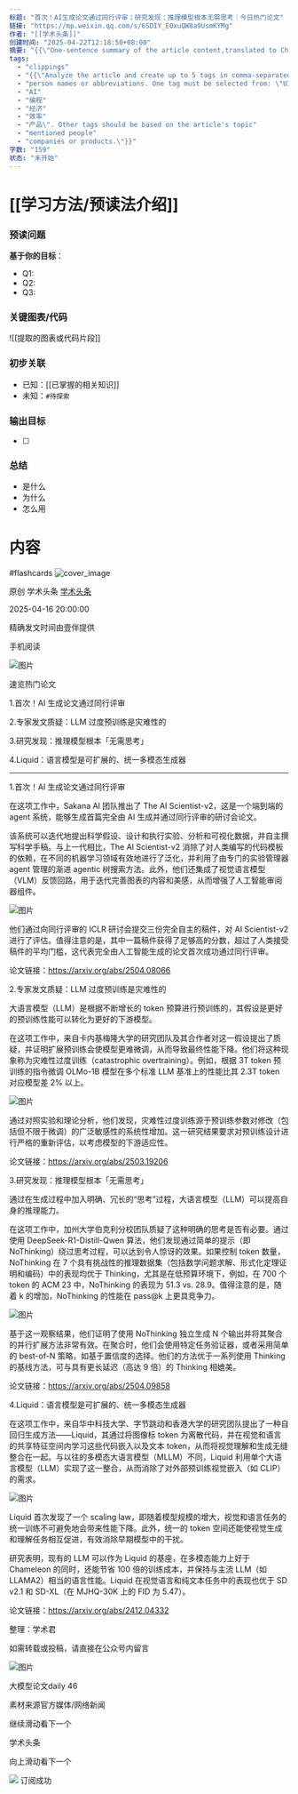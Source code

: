 ```yaml
---
标题: "首次！AI生成论文通过同行评审；研究发现：推理模型根本无需思考｜今日热门论文"
链接: "https://mp.weixin.qq.com/s/6SDIY_E0xuQW8a9UsmKYMg"
作者: "[[学术头条]]"
创建时间: "2025-04-22T12:18:50+08:00"
摘要: "{{\"One-sentence summary of the article content,translated to Chinese\"}}"
tags:
  - "clippings"
  - "{{\"Analyze the article and create up to 5 tags in comma-separated format. Tags should be in Chinese unless necessary for company names"
  - "person names or abbreviations. One tag must be selected from: \"UI 设计"
  - "AI"
  - "编程"
  - "经济"
  - "效率"
  - "产品\". Other tags should be based on the article's topic"
  - "mentioned people"
  - "companies or products.\"}}"
字数: "159"
状态: "未开始"
---
```

# [[学习方法/预读法介绍]]
### 预读问题  
**基于你的目标**：
- Q1: 
- Q2: 
- Q3:   

### 关键图表/代码  
![[提取的图表或代码片段]]
### 初步关联  
- 已知：[[已掌握的相关知识]]  
- 未知：`#待探索`  

### 输出目标
- [ ] 

### 总结
- 是什么
- 为什么
- 怎么用

# 内容
#flashcards
![cover_image](https://mmbiz.qpic.cn/mmbiz_jpg/5qv5QsBmI9CBuFK8f5YMKLiamndZGxPM5ibKxkgELvqUOQdKwm2Ut4yMN5gSqC0A8v3SbUWX4yiaTrJeYPth7Wviag/0?wx_fmt=jpeg)

原创 学术头条 [学术头条](https://mp.weixin.qq.com/s/)

2025-04-16 20:00:00

精确发文时间由壹伴提供

手机阅读

![图片](https://mmbiz.qpic.cn/mmbiz_gif/5qv5QsBmI9BCY5SkskNA3K4ibn0nic6PKNtfGZH972TdKicYOIOUiaTD06solJqLib1gzOaV38JtO5er4vnaISqeBJw/640?wx_fmt=gif&from=appmsg&tp=webp&wxfrom=5&wx_lazy=1)

  

速览热门论文

1.首次！AI 生成论文通过同行评审

2.专家发文质疑：LLM 过度预训练是灾难性的

3.研究发现：推理模型根本「无需思考」

4.Liquid：语言模型是可扩展的、统一多模态生成器

  

---

  

1.首次！AI 生成论文通过同行评审

在这项工作中，Sakana AI 团队推出了 The AI Scientist-v2，这是一个端到端的 agent 系统，能够生成首篇完全由 AI 生成并通过同行评审的研讨会论文。

该系统可以迭代地提出科学假设、设计和执行实验、分析和可视化数据，并自主撰写科学手稿。与上一代相比，The AI Scientist-v2 消除了对人类编写的代码模板的依赖，在不同的机器学习领域有效地进行了泛化，并利用了由专门的实验管理器 agent 管理的渐进 agentic 树搜索方法。此外，他们还集成了视觉语言模型（VLM）反馈回路，用于迭代完善图表的内容和美感，从而增强了人工智能审阅器组件。

![图片](https://mmbiz.qpic.cn/mmbiz_png/5qv5QsBmI9CBuFK8f5YMKLiamndZGxPM5VmusLdsicGTEZugS6DiaYrc0xdnpqvDyQ3qg1l0NnKFuxtAdye0SIsDw/640?wx_fmt=png&from=appmsg&tp=webp&wxfrom=5&wx_lazy=1&wx_co=1)

他们通过向同行评审的 ICLR 研讨会提交三份完全自主的稿件，对 AI Scientist-v2 进行了评估。值得注意的是，其中一篇稿件获得了足够高的分数，超过了人类接受稿件的平均门槛，这代表完全由人工智能生成的论文首次成功通过同行评审。

论文链接：https://arxiv.org/abs/2504.08066

  

2.专家发文质疑：LLM 过度预训练是灾难性的

大语言模型（LLM）是根据不断增长的 token 预算进行预训练的，其假设是更好的预训练性能可以转化为更好的下游模型。

在这项工作中，来自卡内基梅隆大学的研究团队及其合作者对这一假设提出了质疑，并证明扩展预训练会使模型更难微调，从而导致最终性能下降。他们将这种现象称为灾难性过度训练（catastrophic overtraining）。例如，根据 3T token 预训练的指令微调 OLMo-1B 模型在多个标准 LLM 基准上的性能比其 2.3T token 对应模型差 2% 以上。

![图片](https://mmbiz.qpic.cn/mmbiz_png/5qv5QsBmI9CBuFK8f5YMKLiamndZGxPM5sUD2sxNrGELiaUV9GjszOg9dgojsMTZIMJZ6CicIaHDr0ft6QsYJ0P5w/640?wx_fmt=png&from=appmsg&tp=webp&wxfrom=5&wx_lazy=1&wx_co=1)

通过对照实验和理论分析，他们发现，灾难性过度训练源于预训练参数对修改（包括但不限于微调）的广泛敏感性的系统性增加。这一研究结果要求对预训练设计进行严格的重新评估，以考虑模型的下游适应性。

论文链接：https://arxiv.org/abs/2503.19206

  

3.研究发现：推理模型根本「无需思考」

通过在生成过程中加入明确、冗长的“思考”过程，大语言模型（LLM）可以提高自身的推理能力。

在这项工作中，加州大学伯克利分校团队质疑了这种明确的思考是否有必要。通过使用 DeepSeek-R1-Distill-Qwen 算法，他们发现通过简单的提示（即 NoThinking）绕过思考过程，可以达到令人惊讶的效果。如果控制 token 数量，NoThinking 在 7 个具有挑战性的推理数据集（包括数学问题求解、形式化定理证明和编码）中的表现均优于 Thinking，尤其是在低预算环境下，例如，在 700 个 token 的 ACM 23 中，NoThinking 的表现为 51.3 vs. 28.9。值得注意的是，随着 k 的增加，NoThinking 的性能在 pass@k 上更具竞争力。

![图片](https://mmbiz.qpic.cn/mmbiz_png/5qv5QsBmI9CBuFK8f5YMKLiamndZGxPM5fqfCp3dMV2HqYY1OqHdpOswajN7lTOU20MILu6RX8RQJndkEXImSibA/640?wx_fmt=png&from=appmsg&tp=webp&wxfrom=5&wx_lazy=1&wx_co=1)

基于这一观察结果，他们证明了使用 NoThinking 独立生成 N 个输出并将其聚合的并行扩展方法非常有效。在聚合时，他们会使用特定任务验证器，或者采用简单的 best-of-N 策略，如基于置信度的选择。他们的方法优于一系列使用 Thinking 的基线方法，可与具有更长延迟（高达 9 倍）的 Thinking 相媲美。

论文链接：https://arxiv.org/abs/2504.09858

  

4.Liquid：语言模型是可扩展的、统一多模态生成器

在这项工作中，来自华中科技大学、字节跳动和香港大学的研究团队提出了一种自回归生成方法——Liquid，其通过将图像标 token 为离散代码，并在视觉和语言的共享特征空间内学习这些代码嵌入以及文本 token，从而将视觉理解和生成无缝整合在一起。与以往的多模态大语言模型（MLLM）不同，Liquid 利用单个大语言模型（LLM）实现了这一整合，从而消除了对外部预训练视觉嵌入（如 CLIP）的需求。

![图片](https://mmbiz.qpic.cn/mmbiz_png/5qv5QsBmI9CBuFK8f5YMKLiamndZGxPM513o3BpBtBPu9Na91QCl8s4bzAxNbibIy7O9WhO6vUo7hlztq4HAcn5w/640?wx_fmt=png&from=appmsg&tp=webp&wxfrom=5&wx_lazy=1&wx_co=1)

Liquid 首次发现了一个 scaling law，即随着模型规模的增大，视觉和语言任务的统一训练不可避免地会带来性能下降。此外，统一的 token 空间还能使视觉生成和理解任务相互促进，有效消除早期模型中的干扰。

研究表明，现有的 LLM 可以作为 Liquid 的基座，在多模态能力上好于 Chameleon 的同时，还能节省 100 倍的训练成本，并保持与主流 LLM（如 LLAMA2）相当的语言性能。Liquid 在视觉语言和纯文本任务中的表现也优于 SD v2.1 和 SD-XL（在 MJHQ-30K 上的 FID 为 5.47）。

论文链接：https://arxiv.org/abs/2412.04332

  

整理：学术君

如需转载或投稿，请直接在公众号内留言

  

![图片](https://mmbiz.qpic.cn/mmbiz_jpg/5qv5QsBmI9CdmaFJZSKopDuCPOFiar6wwvk4NsjLQrFZlmaY1MoV69HM9mG4aAyEAFqg0iauOibf8qCvib6xy1tMYA/640?wx_fmt=jpeg&from=appmsg&tp=webp&wxfrom=5&wx_lazy=1&wx_co=1)

大模型论文daily 46

素材来源官方媒体/网络新闻

继续滑动看下一个

学术头条

向上滑动看下一个

![](https://mp.weixin.qq.com/s/assets/imgs/data-enhance/isok.svg) 订阅成功